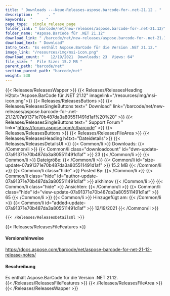 ```yaml
---
title: " Downloads ---Neue-Releases-aspose.barcode-for-.net-21.12 . "
description:  "    . " 
keywords:  "    . " 
page_type:  single_release_page
folder_link: " barcode/net/new-releases/aspose.barcode-for-.net-21.12/"
folder_name: "Aspose.BarCode für .NET 21.12"
download_link: " /barcode/net/new-releases/aspose.barcode-for-.net-21.12/07a91371e70b487da3a805511491d1af"
download_text: " Download"
Intro_text: "Es enthält Aspose.BarCode für die Version .NET 21.12."
image_link: "/resources/img/msi-icon.png"
download_count: "   12/19/2021  Downloads: 23  Views: 64"
file_size: "  File Size: 15.2 MB "
parent_path: "barcode/net"
section_parent_path: "barcode/net"
weight: 538
---
```


{{< Releases/ReleasesWapper >}}
  {{< Releases/ReleasesHeading H2txt="Aspose.BarCode für .NET 21.12" imagelink="/resources/img/msi-icon.png">}}
  {{< Releases/ReleasesButtons >}}
    {{< Releases/ReleasesSingleButtons text=" Download" link="/barcode/net/new-releases/aspose.barcode-for-.net-21.12/07a91371e70b487da3a805511491d1af%20%20" >}}
    {{< Releases/ReleasesSingleButtons text=" Support Forum " link="https://forum.aspose.com/c/barcode" >}}
  {{< Releases/ReleasesButtons >}}
  {{< Releases/ReleasesFileArea >}}
    {{< Releases/ReleasesHeading h4txt="Dateidetails">}}
    {{< Releases/ReleasesDetailsUl >}}
            {{< Common/li >}} Downloads: {{< /Common/li >}}
      {{< Common/li class="downloadcount" id="dwn-update-07a91371e70b487da3a805511491d1af" >}} 23 {{< /Common/li >}}
      {{< Common/li >}} Dateigröße: {{< /Common/li >}}
      {{< Common/li id="size-update-07a91371e70b487da3a805511491d1af" >}} 15.2 MB {{< /Common/li >}} 
      {{< Common/li  class="hide" >}} Posted By: {{< /Common/li >}} 
      {{< Common/li class="hide" id="author-update-07a91371e70b487da3a805511491d1af" >}} alkhimov {{< /Common/li >}}
      {{< Common/li class="hide" >}} Ansichten: {{< /Common/li >}}
      {{< Common/li class="hide" id="view-update-07a91371e70b487da3a805511491d1af" >}} 65 {{< /Common/li >}}
      {{< Common/li >}} Hinzugefügt am: {{< /Common/li >}}
      {{< Common/li id="added-update-07a91371e70b487da3a805511491d1af" >}} 12/19/2021 {{< /Common/li >}} 

    {{< /Releases/ReleasesDetailsUl >}}

  {{< Releases/ReleasesFileFeatures >}}
      <h4>Versionshinweise</h4><div> <a href="https://docs.aspose.com/barcode/net/aspose-barcode-for-net-21-12-release-notes/">https://docs.aspose.com/barcode/net/aspose-barcode-for-net-21-12-release-notes/</a></div><h4> Beschreibung</h4><div class="HTMLDescription"> Es enthält Aspose.BarCode für die Version .NET 21.12.</div>
  {{< /Releases/ReleasesFileFeatures >}}
 {{< /Releases/ReleasesFileArea >}}
{{< /Releases/ReleasesWapper >}}



